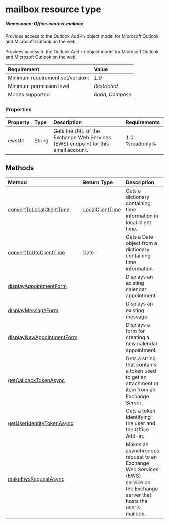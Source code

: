 # mailbox resource type

##### Namespace: *Office.context.mailbox*

Provides access to the Outlook Add-in object model for Microsoft Outlook and Microsoft Outlook on the web.

Provides access to the Outlook Add-in object model for Microsoft Outlook and Microsoft Outlook on the web.

|Requirement| Value|
|:----------|:-----|
|Minimum requirement set/version: | *1.0*|
|Minimum permission level |*Restricted* |
|Modes supported | *Read, Compose*|


### Properties

| Property	   | Type	| Description| Requirements|
|:-------------|:-------|:-----------|:------------|
|ewsUrl      | String | Gets the URL of the Exchange Web Services (EWS) endpoint for this email account. | 1.0  %readonly%|  



## Methods

| Method	   | Return Type    | Description | Requirements|
|:-------------|:---------------|:------------|:----|
| [convertToLocalClientTime](converttolocalclienttime)     | [LocalClientTime](localclienttime.md) | Gets a dictionary containing time information in local client time.  | 1.0|  
| [convertToUtcClientTime](converttoutcclienttime)     | Date | Gets a Date object from a dictionary containing time information.  | 1.0|  
| [displayAppointmentForm](displayappointmentform)     |  | Displays an existing calendar appointment.  | 1.0|  
| [displayMessageForm](displaymessageform)     |  | Displays an existing message.  | 1.0|  
| [displayNewAppointmentForm](displaynewappointmentform)     |  | Displays a form for creating a new calendar appointment.  | 1.0|  
| [getCallbackTokenAsync](getcallbacktokenasync)     |  | Gets a string that contains a token used to get an attachment or item from an Exchange Server.  | 1.0|  
| [getUserIdentityTokenAsync](getuseridentitytokenasync)     |  | Gets a token identifying the user and the Office Add-in.  | 1.0|  
| [makeEwsRequestAsync](makeewsrequestasync)     |  | Makes an asynchronous request to an Exchange Web Services (EWS) service on the Exchange server that hosts the user’s mailbox.  | 1.0|  


